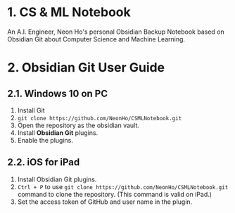 # 1. CS & ML Notebook
An A.I. Engineer, Neon Ho's personal Obsidian Backup Notebook based on Obsidian Git about Computer Science and Machine Learning.

# 2. Obsidian Git User Guide

## 2.1. Windows 10 on PC

1. Install Git
2. `git clone https://github.com/NeonHo/CSMLNotebook.git`
3. Open the repository as the obsidian vault.
4. Install **Obsidian Git** plugins.
5. Enable the plugins.
## 2.2. iOS for iPad
1. Install Obsidian Git plugins.
2. `Ctrl + P` to use `git clone https://github.com/NeonHo/CSMLNotebook.git` command to clone the repository. (This command is valid on iPad.)
3. Set the access token of GitHub and user name in the plugin.
